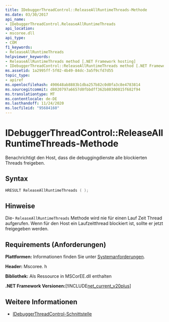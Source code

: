 ```yaml
---
title: IDebuggerThreadControl::ReleaseAllRuntimeThreads-Methode
ms.date: 03/30/2017
api_name:
- IDebuggerThreadControl.ReleaseAllRuntimeThreads
api_location:
- mscoree.dll
api_type:
- COM
f1_keywords:
- ReleaseAllRuntimeThreads
helpviewer_keywords:
- ReleaseAllRuntimeThreads method [.NET Framework hosting]
- IDebuggerThreadControl::ReleaseAllRuntimeThreads method [.NET Framework hosting]
ms.assetid: 1a2995ff-5f02-4b49-84dc-3a5f9cfd7d55
topic_type:
- apiref
ms.openlocfilehash: 490648ab8883b1dba257b82c0d0fa3c8e4783814
ms.sourcegitcommit: d8020797a6657d0fbbdff362b80300815f682f94
ms.translationtype: MT
ms.contentlocale: de-DE
ms.lasthandoff: 11/24/2020
ms.locfileid: "95684160"
---
```

# <a name="idebuggerthreadcontrolreleaseallruntimethreads-method"></a>IDebuggerThreadControl::ReleaseAllRuntimeThreads-Methode

Benachrichtigt den Host, dass die debuggingdienste alle blockierten Threads freigeben.  
  
## <a name="syntax"></a>Syntax  
  
```cpp  
HRESULT ReleaseAllRuntimeThreads ( );  
```  
  
## <a name="remarks"></a>Hinweise  

 Die- `ReleaseAllRuntimeThreads` Methode wird nie für einen Lauf Zeit Thread aufgerufen. Wenn für den Host ein Laufzeitthread blockiert ist, sollte er jetzt freigegeben werden.  
  
## <a name="requirements"></a>Requirements (Anforderungen)  

 **Plattformen:** Informationen finden Sie unter [Systemanforderungen](../../get-started/system-requirements.md).  
  
 **Header:** Mscoree. h  
  
 **Bibliothek:** Als Ressource in MSCorEE.dll enthalten  
  
 **.NET Framework Versionen:**[!INCLUDE[net_current_v20plus](../../../../includes/net-current-v20plus-md.md)]  
  
## <a name="see-also"></a>Weitere Informationen

- [IDebuggerThreadControl-Schnittstelle](idebuggerthreadcontrol-interface.md)
